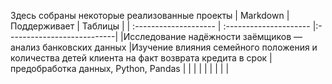 Здесь собраны некоторые реализованные проекты
| Markdown | Поддерживает | Таблицы |
| :-------------------- | :--------------------- |:---------------------------|
|Исследование надёжности заёмщиков — анализ банковских данных |Изучение влияния семейного положения и количества детей клиента на факт возврата кредита в срок |предобработка данных, Python, Pandas |
| | | |
| | | |
